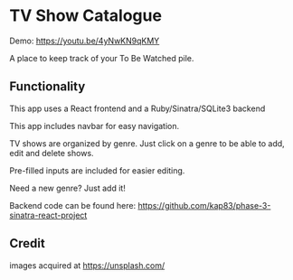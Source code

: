 # TV Show Catalogue 

Demo: https://youtu.be/4yNwKN9qKMY

A place to keep track of your To Be Watched pile. 

## Functionality

This app uses a React frontend and a Ruby/Sinatra/SQLite3 backend

This app includes navbar for easy navigation. 

TV shows are organized by genre. Just click on a genre to be able to add, edit and delete shows. 

Pre-filled inputs are included for easier editing. 

Need a new genre? Just add it! 

Backend code can be found here: https://github.com/kap83/phase-3-sinatra-react-project


## Credit

images acquired at https://unsplash.com/
